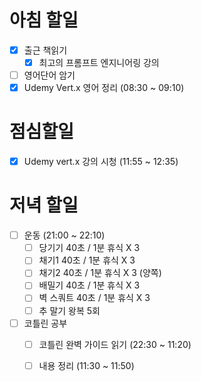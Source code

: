 
# 아침 할일
- [x] 출근 책읽기
	- [x]  최고의 프롬프트 엔지니어링 강의
- [ ] 영어단어 암기
- [x] Udemy Vert.x 영어 정리 (08:30 ~ 09:10)

# 점심할일
- [x] Udemy vert.x 강의 시청 (11:55 ~ 12:35)

# 저녁 할일
- [ ] 운동 (21:00 ~ 22:10)
	- [ ] 당기기 40초 / 1분 휴식 X 3
	- [ ] 채기1 40초 / 1분 휴식 X 3
	- [ ] 채기2 40초 / 1분 휴식 X 3 (양쪽)
	- [ ] 배밀기 40초 / 1분 휴식 X 3
	- [ ] 벽 스쿼트 40초 / 1분 휴식 X 3
	- [ ] 추 말기 왕복 5회
- [ ] 코틀린 공부
	- [ ] 코틀린 완벽 가이드 읽기 (22:30 ~ 11:20)
	- [ ] 내용 정리 (11:30 ~ 11:50)

